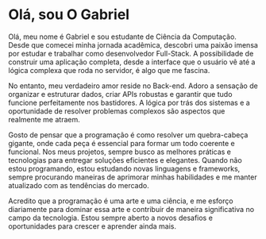 # Olá, sou O Gabriel

Olá, meu nome é Gabriel e sou estudante de Ciência da Computação. Desde que comecei minha jornada acadêmica, descobri uma paixão imensa por estudar e trabalhar como desenvolvedor Full-Stack. A possibilidade de construir uma aplicação completa, desde a interface que o usuário vê até a lógica complexa que roda no servidor, é algo que me fascina. 

No entanto, meu verdadeiro amor reside no Back-end. Adoro a sensação de organizar e estruturar dados, criar APIs robustas e garantir que tudo funcione perfeitamente nos bastidores. A lógica por trás dos sistemas e a oportunidade de resolver problemas complexos são aspectos que realmente me atraem.

Gosto de pensar que a programação é como resolver um quebra-cabeça gigante, onde cada peça é essencial para formar um todo coerente e funcional. Nos meus projetos, sempre busco as melhores práticas e tecnologias para entregar soluções eficientes e elegantes. Quando não estou programando, estou estudando novas linguagens e frameworks, sempre procurando maneiras de aprimorar minhas habilidades e me manter atualizado com as tendências do mercado.

Acredito que a programação é uma arte e uma ciência, e me esforço diariamente para dominar essa arte e contribuir de maneira significativa no campo da tecnologia. Estou sempre aberto a novos desafios e oportunidades para crescer e aprender ainda mais.

